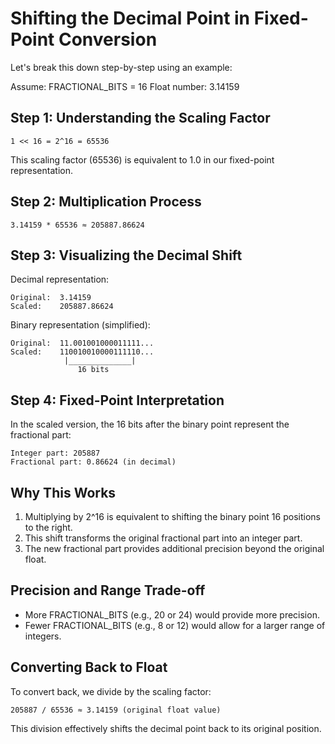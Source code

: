 # Shifting the Decimal Point in Fixed-Point Conversion

Let's break this down step-by-step using an example:

Assume: FRACTIONAL_BITS = 16
Float number: 3.14159

## Step 1: Understanding the Scaling Factor

```
1 << 16 = 2^16 = 65536
```

This scaling factor (65536) is equivalent to 1.0 in our fixed-point representation.

## Step 2: Multiplication Process

```
3.14159 * 65536 ≈ 205887.86624
```

## Step 3: Visualizing the Decimal Shift

Decimal representation:
```
Original:  3.14159
Scaled:    205887.86624
```

Binary representation (simplified):
```
Original:  11.001001000011111...
Scaled:    110010010000111110...
            |______________|
               16 bits
```

## Step 4: Fixed-Point Interpretation

In the scaled version, the 16 bits after the binary point represent the fractional part:
```
Integer part: 205887
Fractional part: 0.86624 (in decimal)
```

## Why This Works

1. Multiplying by 2^16 is equivalent to shifting the binary point 16 positions to the right.
2. This shift transforms the original fractional part into an integer part.
3. The new fractional part provides additional precision beyond the original float.

## Precision and Range Trade-off

- More FRACTIONAL_BITS (e.g., 20 or 24) would provide more precision.
- Fewer FRACTIONAL_BITS (e.g., 8 or 12) would allow for a larger range of integers.

## Converting Back to Float

To convert back, we divide by the scaling factor:
```
205887 / 65536 ≈ 3.14159 (original float value)
```

This division effectively shifts the decimal point back to its original position.

